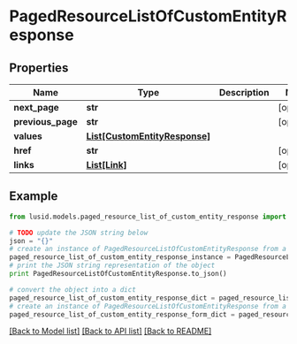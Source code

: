 # PagedResourceListOfCustomEntityResponse


## Properties
Name | Type | Description | Notes
------------ | ------------- | ------------- | -------------
**next_page** | **str** |  | [optional] 
**previous_page** | **str** |  | [optional] 
**values** | [**List[CustomEntityResponse]**](CustomEntityResponse.md) |  | 
**href** | **str** |  | [optional] 
**links** | [**List[Link]**](Link.md) |  | [optional] 

## Example

```python
from lusid.models.paged_resource_list_of_custom_entity_response import PagedResourceListOfCustomEntityResponse

# TODO update the JSON string below
json = "{}"
# create an instance of PagedResourceListOfCustomEntityResponse from a JSON string
paged_resource_list_of_custom_entity_response_instance = PagedResourceListOfCustomEntityResponse.from_json(json)
# print the JSON string representation of the object
print PagedResourceListOfCustomEntityResponse.to_json()

# convert the object into a dict
paged_resource_list_of_custom_entity_response_dict = paged_resource_list_of_custom_entity_response_instance.to_dict()
# create an instance of PagedResourceListOfCustomEntityResponse from a dict
paged_resource_list_of_custom_entity_response_form_dict = paged_resource_list_of_custom_entity_response.from_dict(paged_resource_list_of_custom_entity_response_dict)
```
[[Back to Model list]](../README.md#documentation-for-models) [[Back to API list]](../README.md#documentation-for-api-endpoints) [[Back to README]](../README.md)


